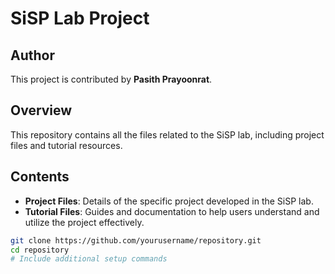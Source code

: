 # SiSP Lab Project

## Author
This project is contributed by **Pasith Prayoonrat**.

## Overview
This repository contains all the files related to the SiSP lab, including project files and tutorial resources. 

## Contents
- **Project Files**: Details of the specific project developed in the SiSP lab.
- **Tutorial Files**: Guides and documentation to help users understand and utilize the project effectively.

```bash
git clone https://github.com/yourusername/repository.git
cd repository
# Include additional setup commands
